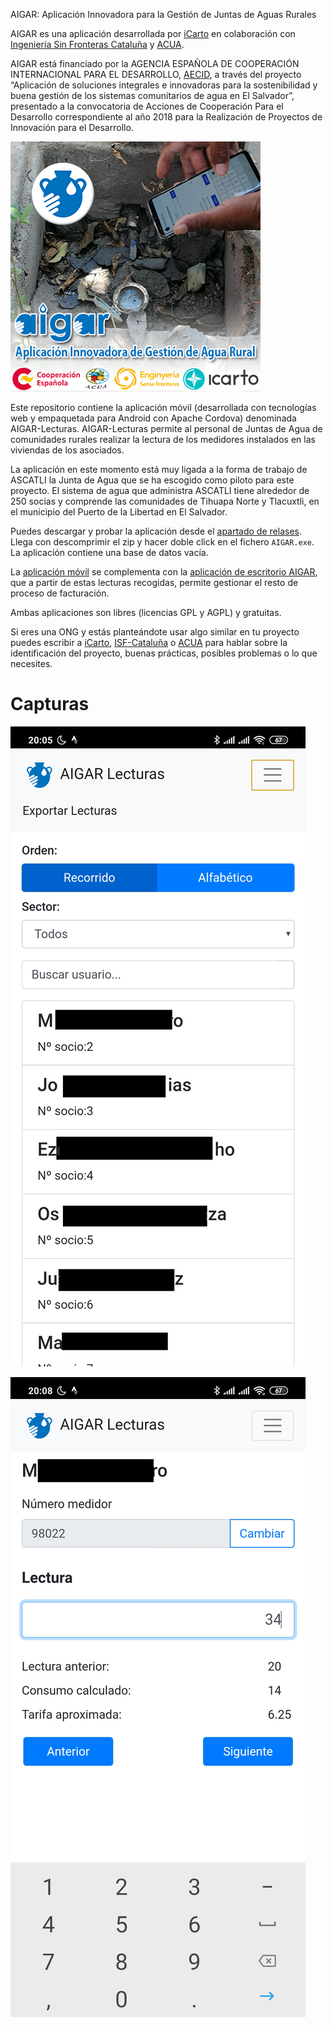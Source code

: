 AIGAR: Aplicación Innovadora para la Gestión de Juntas de Aguas Rurales

AIGAR es una aplicación desarrollada por [iCarto](https://icarto.es/) en colaboración con [Ingeniería Sin Fronteras Cataluña](https://esf-cat.org/) y [ACUA](http://acua.org.sv/).

AIGAR está financiado por la AGENCIA ESPAÑOLA DE COOPERACIÓN INTERNACIONAL PARA EL DESARROLLO, [AECID](https://www.aecid.es), a través del proyecto “Aplicación de soluciones integrales e innovadoras para la sostenibilidad y buena gestión de los sistemas comunitarios de agua en El Salvador”, presentado a la convocatoria de Acciones de Cooperación Para el Desarrollo correspondiente al año 2018 para la Realización de Proyectos de Innovación para el Desarrollo.

![splash](docs/splash.png)

Este repositorio contiene la aplicación móvil (desarrollada con tecnologías web y empaquetada para Android con Apache Cordova) denominada AIGAR-Lecturas. AIGAR-Lecturas permite al personal de Juntas de Agua de comunidades rurales realizar la lectura de los medidores instalados en las viviendas de los asociados.

La aplicación en este momento está muy ligada a la forma de trabajo de ASCATLI la Junta de Agua que se ha escogido como piloto para este proyecto. El sistema de agua que administra ASCATLI tiene alrededor de 250 socias y comprende las comunidades de Tihuapa Norte y Tlacuxtli, en el municipio del Puerto de la Libertad en El Salvador.

Puedes descargar y probar la aplicación desde el [apartado de relases](https://gitlab.com/icarto/aigar/-/relases). Llega con descomprimir el zip y hacer doble click en el fichero `AIGAR.exe`. La aplicación contiene una base de datos vacía.

La [aplicación móvil](https://gitlab.com/icarto/aigar) se complementa con la [aplicación de escritorio AIGAR](https://gitlab.com/icarto/aigar-lecturas), que a partir de estas lecturas recogidas, permite gestionar el resto de proceso de facturación. 

Ambas aplicaciones son libres (licencias GPL y AGPL) y gratuitas.

Si eres una ONG y estás planteándote usar algo similar en tu proyecto puedes escribir a [iCarto](https://icarto.es/contacta/), [ISF-Cataluña](https://esf-cat.org/es/contacta/) o [ACUA](http://acua.org.sv/index.php/contactenos) para hablar sobre la identificación del proyecto, buenas prácticas, posibles problemas o lo que necesites.

# Capturas

![Pantalla principal](docs/principal.png)

![Pantalla de lecturas](docs/lecturas.png)
